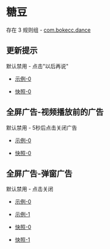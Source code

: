 # 糖豆

存在 3 规则组 - [com.bokecc.dance](/src/apps/com.bokecc.dance.ts)

## 更新提示

默认禁用 - 点击"以后再说"

- [示例-0](https://m.gkd.li/57941037/9156698c-76bb-4921-a39d-96a20c45260b)

- [快照-0](https://i.gkd.li/i/14071977)

## 全屏广告-视频播放前的广告

默认禁用 - 5秒后点击关闭广告

- [示例-0](https://m.gkd.li/57941037/f70ca3e3-762c-47ba-aed8-c9e8d5955b7e)

- [快照-0](https://i.gkd.li/i/14318204)

## 全屏广告-弹窗广告

默认禁用 - 点击关闭

- [示例-0](https://m.gkd.li/57941037/e866b196-04f3-454a-9eb3-a766fed952ba)
- [示例-1](https://m.gkd.li/57941037/45eb8c79-f683-4fcd-a2c4-0c9d1ff9d998)

- [快照-0](https://i.gkd.li/i/14318249)
- [快照-1](https://i.gkd.li/i/14318261)
